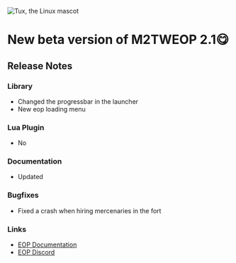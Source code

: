
![Tux, the Linux mascot](https://i.imgur.com/jqzoYoQ.png)

# New beta version of M2TWEOP 2.1😋

## Release Notes

###  Library
- Changed the progressbar in the launcher
- New eop loading menu

### Lua Plugin
- No

### Documentation
- Updated

### Bugfixes
- Fixed a crash when hiring mercenaries in the fort

### Links
* [EOP Documentation](https://youneuoy.github.io/M2TWEOP-library/)
* [EOP Discord](https://discord.gg/cG2Paep9)

